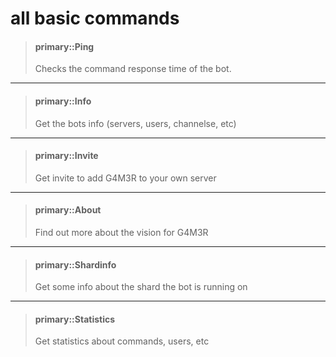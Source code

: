 # all basic commands

> #### primary::Ping
>
> Checks the command response time of the bot.

---

> #### primary::Info
>
> Get the bots info (servers, users, channelse, etc)

---

> #### primary::Invite
>
> Get invite to add G4M3R to your own server

---

> #### primary::About
>
> Find out more about the vision for G4M3R

---

> #### primary::Shardinfo
>
> Get some info about the shard the bot is running on

---

> #### primary::Statistics
>
> Get statistics about commands, users, etc